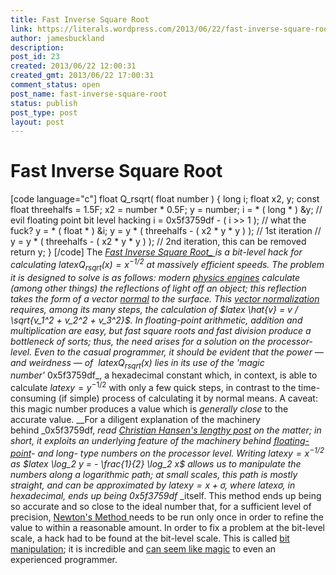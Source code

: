 ```yaml
---
title: Fast Inverse Square Root
link: https://literals.wordpress.com/2013/06/22/fast-inverse-square-root/
author: jamesbuckland
description: 
post_id: 23
created: 2013/06/22 12:00:31
created_gmt: 2013/06/22 17:00:31
comment_status: open
post_name: fast-inverse-square-root
status: publish
post_type: post
layout: post
---
```


# Fast Inverse Square Root

[code language="c"] float Q_rsqrt( float number ) { long i; float x2, y; const float threehalfs = 1.5F; x2 = number * 0.5F; y = number; i = * ( long * ) &y; // evil floating point bit level hacking i = 0x5f3759df - ( i >> 1 ); // what the fuck? y = * ( float * ) &i; y = y * ( threehalfs - ( x2 * y * y ) ); // 1st iteration // y = y * ( threehalfs - ( x2 * y * y ) ); // 2nd iteration, this can be removed return y; } [/code] The _[Fast Inverse Square Root_ ](https://en.wikipedia.org/wiki/Fast_inverse_square_root)is a bit-level hack for calculating $latex Q_\text{rsqrt}(x) = x^{-1/2}$ at massively efficient speeds. The problem it is designed to solve is as follows: modern [physics engines](https://en.wikipedia.org/wiki/Physics_engine) calculate (among other things) the reflections of light off an object; this reflection takes the form of a vector [normal](https://en.wikipedia.org/wiki/Surface_normal) to the surface. This [vector normalization](https://en.wikipedia.org/wiki/Vector_normalization) requires, among its many steps, the calculation of $latex \hat{v} = v / \sqrt{v_1^2 + v_2^2 + v_3^2}$. In floating-point arithmetic, addition and multiplication are easy, but fast square roots and fast division produce a bottleneck of sorts; thus, the need arises for a solution on the processor-level. Even to the casual programmer, it should be evident that the power — and weirdness — of  $latex Q_\text{rsqrt}(x)$ lies in its use of the 'magic number'_ 0x5f3759df_, a hexadecimal constant which, in context, is able to calculate $latex y = y^{-1/2}$ with only a few quick steps, in contrast to the time-consuming (if simple) process of calculating it by normal means. A caveat: this magic number produces a value which is _generally close_ to the accurate value. __For a diligent explanation of the machinery behind _0x5f3759df, _read [Christian Hansen's lengthy post](http://blog.quenta.org/2012/09/0x5f3759df.html) on the matter; in short, it exploits an underlying feature of the machinery behind [floating-point](https://en.wikipedia.org/wiki/Floating_point)\- and long- type numbers on the processor level. Writing $latex y = x^{-1/2}$ as $latex \log_2 y = - \frac{1}{2} \log_2 x$ allows us to manipulate the numbers along a logarithmic path; at small scales, this path is mostly straight, and can be approximated by $latex y = x + \sigma$, where $latex \sigma$, in hexadecimal, ends up being _0x5f3759df__ _itself. This method ends up being so accurate and so close to the ideal number that, for a sufficient level of precision, [Newton's Method ](https://en.wikipedia.org/wiki/Newton's_method)needs to be run only once in order to refine the value to within a reasonable amount. In order to fix a problem at the bit-level scale, a hack had to be found at the bit-level scale. This is called [bit manipulation](http://en.wikipedia.org/wiki/Bit_manipulation); it is incredible and [can seem like magic](http://aggregate.org/MAGIC/) to even an experienced programmer.